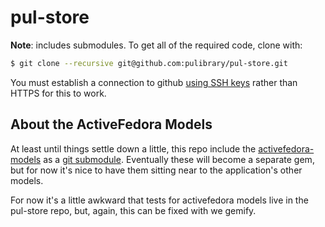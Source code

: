 pul-store
=========

**Note**: includes submodules. To get all of the required code, clone with:

```bash
$ git clone --recursive git@github.com:pulibrary/pul-store.git
```
You must establish a connection to github [using SSH keys](https://help.github.com/articles/generating-ssh-keys) rather than HTTPS for this to work.

## About the ActiveFedora Models

At least until things settle down a little, this repo include the [activefedora-models](https://github.com/pulibrary/activefedora-models) as a [git submodule](http://git-scm.com/book/en/Git-Tools-Submodules). Eventually these will become a separate gem, but for now it's nice to have them sitting near to the application's other models.

For now it's a little awkward that tests for activefedora models live in the pul-store repo, but, again, this can be fixed with we gemify.

